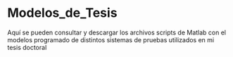 # Modelos_de_Tesis
Aquí se pueden consultar y descargar los archivos scripts de Matlab con el modelos programado de distintos sistemas de pruebas utilizados en mi tesis doctoral

